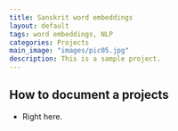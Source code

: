 ```yaml
---
title: Sanskrit word embeddings
layout: default
tags: word embeddings, NLP
categories: Projects
main_image: "images/pic05.jpg"
description: This is a sample project.
---
```


## How to document a projects
* Right here.
